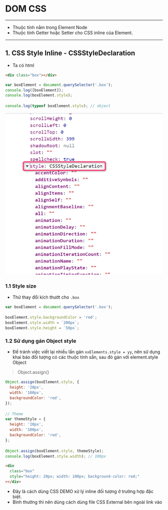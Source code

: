# DOM CSS

---

- Thuộc tính nằm trong Element Node
- Thuộc tính Getter hoặc Setter cho CSS inline của Element.

---

## 1. CSS Style Inline - CSSStyleDeclaration

- Ta có html

```html
<div class="box"></div>
```

```js
var boxElement = document.querySelector('.box');
console.log([boxElement]);
console.log(boxElement.style);

console.log(typeof boxElement.style); // object
```

![style CSS Inline](Javascript/f8.javascrip.basic/detail/phan04-081/images/001.png 'style CSS Inline')

### 1.1 Style size

- Thử thay đổi kích thướt cho `.box`

```js
var boxElement = document.querySelector('.box');

boxElement.style.backgroundColor = 'red';
boxElement.style.width = `200px`;
boxElement.style.height = `50px`;
```

### 1.2 Sử dụng gán Object style

- Để tránh việc viết lại nhiều lần gán `xxElements.style = yy`, nên sử dụng khai báo đối tượng có các thuộc tính sẵn, sau đó gán với element.style Object

> Object.assign()

```js
Object.assign(boxElement.style, {
  height: '20px',
  width: '100px',
  backgroundColor: 'red',
});

// Theme
var themeStyle = {
  height: '20px',
  width: '100px',
  backgroundColor: 'red',
};

Object.assign(boxElement.style, themeStyle);
console.log(boxElement.style.width); // 100px
```

```html
<div
  class="box"
  style="height: 20px; width: 100px; background-color: red;"
></div>
```

- Đây là cách dùng CSS DEMO xử lý inline đối tượng ở trường hợp đặc biệt.
- Bình thường thì nên dùng cách dùng file CSS External bên ngoài link vào
